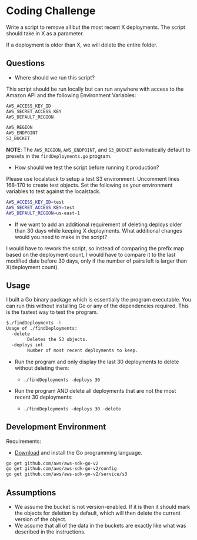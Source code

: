 # Coding Challenge

Write a script to remove all but the most recent X deployments. The script should take in X as a parameter.

If a deployment is older than X, we will delete the entire folder.

## Questions

-  Where should we run this script?

  This script should be run locally but can run anywhere with access to the Amazon API and the following Environment Variables:

```sh
AWS_ACCESS_KEY_ID
AWS_SECRET_ACCESS_KEY
AWS_DEFAULT_REGION
```

```sh
AWS_REGION
AWS_ENDPOINT
S3_BUCKET
```

**NOTE**: The `AWS_REGION`, `AWS_ENDPOINT`, and `S3_BUCKET` automatically default to presets in the `findDeployments.go` program.

- How should we test the script before running it production?

Please use localstack to setup a test S3 environment. Uncomment lines 168-170 to create test objects.
Set the following as your environment variables to test against the localstack.

```sh
AWS_ACCESS_KEY_ID=test
AWS_SECRET_ACCESS_KEY=test
AWS_DEFAULT_REGION=us-east-1
```

- If we want to add an additional requirement of deleting deploys older than 30 days while keeping X deployments. What additional changes would you need to make in the script?

I would have to rework the script, so instead of comparing the prefix map based on the deployment count, I would have to compare it to the last modified date before 30 days, only if the number of pairs left is larger than X(deployment count).

## Usage

I built a Go binary package which is essentially the program executable. You can run this without installing Go or any of the dependencies required. This is the fastest way to test the program.

```sh
$./findDeployments -h
Usage of ./findDeployments:
  -delete
        Deletes the S3 objects.
  -deploys int
        Number of most recent deployments to keep.
```

- Run the program and only display the last 30 deployments to delete without deleting them:
  - `./findDeployments -deploys 30`

- Run the program AND delete all deployments that are not the most recent 30 deployments:
  - `./findDeployments -deploys 30 -delete`

## Development Environment

Requirements:

- [Download](https://go.dev/dl/) and install the Go programming language.
  
```sh
go get github.com/aws/aws-sdk-go-v2
go get github.com/aws/aws-sdk-go-v2/config
go get github.com/aws/aws-sdk-go-v2/service/s3
```

## Assumptions

- We assume the bucket is not version-enabled. If it is then it should mark the objects for deletion by default, which will then delete the current version of the object.
- We assume that all of the data in the buckets are exactly like what was described in the instructions.
